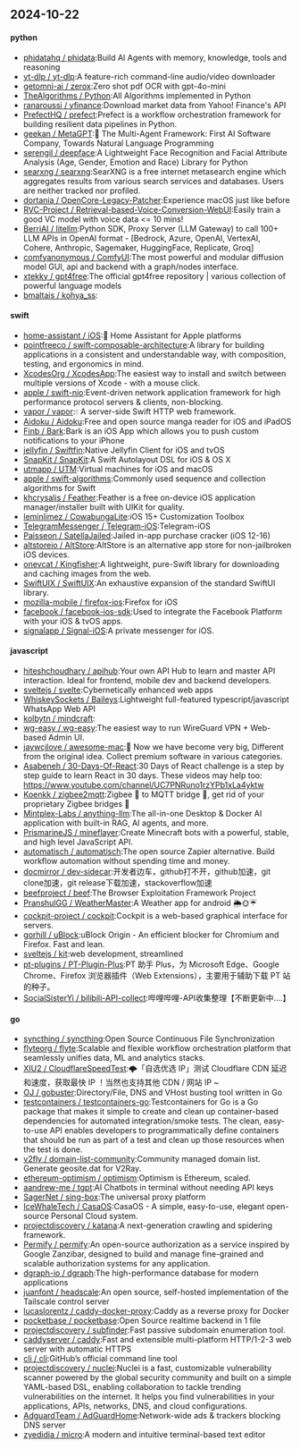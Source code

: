 ## 2024-10-22

#### python
* [phidatahq / phidata](https://github.com/phidatahq/phidata):Build AI Agents with memory, knowledge, tools and reasoning
* [yt-dlp / yt-dlp](https://github.com/yt-dlp/yt-dlp):A feature-rich command-line audio/video downloader
* [getomni-ai / zerox](https://github.com/getomni-ai/zerox):Zero shot pdf OCR with gpt-4o-mini
* [TheAlgorithms / Python](https://github.com/TheAlgorithms/Python):All Algorithms implemented in Python
* [ranaroussi / yfinance](https://github.com/ranaroussi/yfinance):Download market data from Yahoo! Finance's API
* [PrefectHQ / prefect](https://github.com/PrefectHQ/prefect):Prefect is a workflow orchestration framework for building resilient data pipelines in Python.
* [geekan / MetaGPT](https://github.com/geekan/MetaGPT):🌟 The Multi-Agent Framework: First AI Software Company, Towards Natural Language Programming
* [serengil / deepface](https://github.com/serengil/deepface):A Lightweight Face Recognition and Facial Attribute Analysis (Age, Gender, Emotion and Race) Library for Python
* [searxng / searxng](https://github.com/searxng/searxng):SearXNG is a free internet metasearch engine which aggregates results from various search services and databases. Users are neither tracked nor profiled.
* [dortania / OpenCore-Legacy-Patcher](https://github.com/dortania/OpenCore-Legacy-Patcher):Experience macOS just like before
* [RVC-Project / Retrieval-based-Voice-Conversion-WebUI](https://github.com/RVC-Project/Retrieval-based-Voice-Conversion-WebUI):Easily train a good VC model with voice data <= 10 mins!
* [BerriAI / litellm](https://github.com/BerriAI/litellm):Python SDK, Proxy Server (LLM Gateway) to call 100+ LLM APIs in OpenAI format - [Bedrock, Azure, OpenAI, VertexAI, Cohere, Anthropic, Sagemaker, HuggingFace, Replicate, Groq]
* [comfyanonymous / ComfyUI](https://github.com/comfyanonymous/ComfyUI):The most powerful and modular diffusion model GUI, api and backend with a graph/nodes interface.
* [xtekky / gpt4free](https://github.com/xtekky/gpt4free):The official gpt4free repository | various collection of powerful language models
* [bmaltais / kohya_ss](https://github.com/bmaltais/kohya_ss):

#### swift
* [home-assistant / iOS](https://github.com/home-assistant/iOS):📱 Home Assistant for Apple platforms
* [pointfreeco / swift-composable-architecture](https://github.com/pointfreeco/swift-composable-architecture):A library for building applications in a consistent and understandable way, with composition, testing, and ergonomics in mind.
* [XcodesOrg / XcodesApp](https://github.com/XcodesOrg/XcodesApp):The easiest way to install and switch between multiple versions of Xcode - with a mouse click.
* [apple / swift-nio](https://github.com/apple/swift-nio):Event-driven network application framework for high performance protocol servers & clients, non-blocking.
* [vapor / vapor](https://github.com/vapor/vapor):💧 A server-side Swift HTTP web framework.
* [Aidoku / Aidoku](https://github.com/Aidoku/Aidoku):Free and open source manga reader for iOS and iPadOS
* [Finb / Bark](https://github.com/Finb/Bark):Bark is an iOS App which allows you to push custom notifications to your iPhone
* [jellyfin / Swiftfin](https://github.com/jellyfin/Swiftfin):Native Jellyfin Client for iOS and tvOS
* [SnapKit / SnapKit](https://github.com/SnapKit/SnapKit):A Swift Autolayout DSL for iOS & OS X
* [utmapp / UTM](https://github.com/utmapp/UTM):Virtual machines for iOS and macOS
* [apple / swift-algorithms](https://github.com/apple/swift-algorithms):Commonly used sequence and collection algorithms for Swift
* [khcrysalis / Feather](https://github.com/khcrysalis/Feather):Feather is a free on-device iOS application manager/installer built with UIKit for quality.
* [leminlimez / CowabungaLite](https://github.com/leminlimez/CowabungaLite):iOS 15+ Customization Toolbox
* [TelegramMessenger / Telegram-iOS](https://github.com/TelegramMessenger/Telegram-iOS):Telegram-iOS
* [Paisseon / SatellaJailed](https://github.com/Paisseon/SatellaJailed):Jailed in-app purchase cracker (iOS 12-16)
* [altstoreio / AltStore](https://github.com/altstoreio/AltStore):AltStore is an alternative app store for non-jailbroken iOS devices.
* [onevcat / Kingfisher](https://github.com/onevcat/Kingfisher):A lightweight, pure-Swift library for downloading and caching images from the web.
* [SwiftUIX / SwiftUIX](https://github.com/SwiftUIX/SwiftUIX):An exhaustive expansion of the standard SwiftUI library.
* [mozilla-mobile / firefox-ios](https://github.com/mozilla-mobile/firefox-ios):Firefox for iOS
* [facebook / facebook-ios-sdk](https://github.com/facebook/facebook-ios-sdk):Used to integrate the Facebook Platform with your iOS & tvOS apps.
* [signalapp / Signal-iOS](https://github.com/signalapp/Signal-iOS):A private messenger for iOS.

#### javascript
* [hiteshchoudhary / apihub](https://github.com/hiteshchoudhary/apihub):Your own API Hub to learn and master API interaction. Ideal for frontend, mobile dev and backend developers.
* [sveltejs / svelte](https://github.com/sveltejs/svelte):Cybernetically enhanced web apps
* [WhiskeySockets / Baileys](https://github.com/WhiskeySockets/Baileys):Lightweight full-featured typescript/javascript WhatsApp Web API
* [kolbytn / mindcraft](https://github.com/kolbytn/mindcraft):
* [wg-easy / wg-easy](https://github.com/wg-easy/wg-easy):The easiest way to run WireGuard VPN + Web-based Admin UI.
* [jaywcjlove / awesome-mac](https://github.com/jaywcjlove/awesome-mac): Now we have become very big, Different from the original idea. Collect premium software in various categories.
* [Asabeneh / 30-Days-Of-React](https://github.com/Asabeneh/30-Days-Of-React):30 Days of React challenge is a step by step guide to learn React in 30 days. These videos may help too: https://www.youtube.com/channel/UC7PNRuno1rzYPb1xLa4yktw
* [Koenkk / zigbee2mqtt](https://github.com/Koenkk/zigbee2mqtt):Zigbee 🐝 to MQTT bridge 🌉, get rid of your proprietary Zigbee bridges 🔨
* [Mintplex-Labs / anything-llm](https://github.com/Mintplex-Labs/anything-llm):The all-in-one Desktop & Docker AI application with built-in RAG, AI agents, and more.
* [PrismarineJS / mineflayer](https://github.com/PrismarineJS/mineflayer):Create Minecraft bots with a powerful, stable, and high level JavaScript API.
* [automatisch / automatisch](https://github.com/automatisch/automatisch):The open source Zapier alternative. Build workflow automation without spending time and money.
* [docmirror / dev-sidecar](https://github.com/docmirror/dev-sidecar):开发者边车，github打不开，github加速，git clone加速，git release下载加速，stackoverflow加速
* [beefproject / beef](https://github.com/beefproject/beef):The Browser Exploitation Framework Project
* [PranshulGG / WeatherMaster](https://github.com/PranshulGG/WeatherMaster):A Weather app for android 🌦🌞☔
* [cockpit-project / cockpit](https://github.com/cockpit-project/cockpit):Cockpit is a web-based graphical interface for servers.
* [gorhill / uBlock](https://github.com/gorhill/uBlock):uBlock Origin - An efficient blocker for Chromium and Firefox. Fast and lean.
* [sveltejs / kit](https://github.com/sveltejs/kit):web development, streamlined
* [pt-plugins / PT-Plugin-Plus](https://github.com/pt-plugins/PT-Plugin-Plus):PT 助手 Plus，为 Microsoft Edge、Google Chrome、Firefox 浏览器插件（Web Extensions），主要用于辅助下载 PT 站的种子。
* [SocialSisterYi / bilibili-API-collect](https://github.com/SocialSisterYi/bilibili-API-collect):哔哩哔哩-API收集整理【不断更新中....】

#### go
* [syncthing / syncthing](https://github.com/syncthing/syncthing):Open Source Continuous File Synchronization
* [flyteorg / flyte](https://github.com/flyteorg/flyte):Scalable and flexible workflow orchestration platform that seamlessly unifies data, ML and analytics stacks.
* [XIU2 / CloudflareSpeedTest](https://github.com/XIU2/CloudflareSpeedTest):🌩「自选优选 IP」测试 Cloudflare CDN 延迟和速度，获取最快 IP ！当然也支持其他 CDN / 网站 IP ~
* [OJ / gobuster](https://github.com/OJ/gobuster):Directory/File, DNS and VHost busting tool written in Go
* [testcontainers / testcontainers-go](https://github.com/testcontainers/testcontainers-go):Testcontainers for Go is a Go package that makes it simple to create and clean up container-based dependencies for automated integration/smoke tests. The clean, easy-to-use API enables developers to programmatically define containers that should be run as part of a test and clean up those resources when the test is done.
* [v2fly / domain-list-community](https://github.com/v2fly/domain-list-community):Community managed domain list. Generate geosite.dat for V2Ray.
* [ethereum-optimism / optimism](https://github.com/ethereum-optimism/optimism):Optimism is Ethereum, scaled.
* [aandrew-me / tgpt](https://github.com/aandrew-me/tgpt):AI Chatbots in terminal without needing API keys
* [SagerNet / sing-box](https://github.com/SagerNet/sing-box):The universal proxy platform
* [IceWhaleTech / CasaOS](https://github.com/IceWhaleTech/CasaOS):CasaOS - A simple, easy-to-use, elegant open-source Personal Cloud system.
* [projectdiscovery / katana](https://github.com/projectdiscovery/katana):A next-generation crawling and spidering framework.
* [Permify / permify](https://github.com/Permify/permify):An open-source authorization as a service inspired by Google Zanzibar, designed to build and manage fine-grained and scalable authorization systems for any application.
* [dgraph-io / dgraph](https://github.com/dgraph-io/dgraph):The high-performance database for modern applications
* [juanfont / headscale](https://github.com/juanfont/headscale):An open source, self-hosted implementation of the Tailscale control server
* [lucaslorentz / caddy-docker-proxy](https://github.com/lucaslorentz/caddy-docker-proxy):Caddy as a reverse proxy for Docker
* [pocketbase / pocketbase](https://github.com/pocketbase/pocketbase):Open Source realtime backend in 1 file
* [projectdiscovery / subfinder](https://github.com/projectdiscovery/subfinder):Fast passive subdomain enumeration tool.
* [caddyserver / caddy](https://github.com/caddyserver/caddy):Fast and extensible multi-platform HTTP/1-2-3 web server with automatic HTTPS
* [cli / cli](https://github.com/cli/cli):GitHub’s official command line tool
* [projectdiscovery / nuclei](https://github.com/projectdiscovery/nuclei):Nuclei is a fast, customizable vulnerability scanner powered by the global security community and built on a simple YAML-based DSL, enabling collaboration to tackle trending vulnerabilities on the internet. It helps you find vulnerabilities in your applications, APIs, networks, DNS, and cloud configurations.
* [AdguardTeam / AdGuardHome](https://github.com/AdguardTeam/AdGuardHome):Network-wide ads & trackers blocking DNS server
* [zyedidia / micro](https://github.com/zyedidia/micro):A modern and intuitive terminal-based text editor
